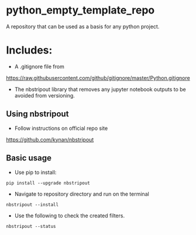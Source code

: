 # python_empty_template_repo
A repository that can be used as a basis for any python project.

# Includes:

- A .gitignore file from

https://raw.githubusercontent.com/github/gitignore/master/Python.gitignore

- The nbstripout library that removes any jupyter notebook outputs to be avoided from versioning.

## Using nbstripout

- Follow instructions on official repo site

https://github.com/kynan/nbstripout


## Basic usage

- Use pip to install:

```
pip install --upgrade nbstripout
```
- Navigate to repository directory and run on the terminal

```
nbstripout --install
```

- Use the following to check the created filters.

```
nbstripout --status
```
